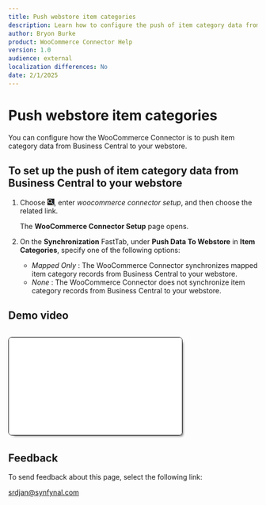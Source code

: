 ```yaml
---
title: Push webstore item categories
description: Learn how to configure the push of item category data from Business Central to your webstore.
author: Bryon Burke
product: WooCommerce Connector Help
version: 1.0
audience: external
localization differences: No
date: 2/1/2025
---
```


<!-- markdownlint-disable MD006 MD007 MD009 MD024 MD025 MD033 -->
<!--// cspell:ignore  markdownlint allowfullscreen keyframes webstore woocommerce autoplay -->

# Push webstore item categories

You can configure how the WooCommerce Connector is to push item category data from Business Central to your webstore.

## To set up the push of item category data from Business Central to your webstore

1. Choose ![Lightbulb that opens the Tell Me feature.](media/ui-search/search_small.png "Tell me what you want to do"), enter <i>woocommerce connector setup</i>, and then choose the related link.

   The <b>WooCommerce Connector Setup</b> page opens.

1. On the <b>Synchronization</b> FastTab, under <b>Push Data To Webstore</b> in <b>Item Categories</b>, specify one of the following options:
     - <i>Mapped Only</i> : The WooCommerce Connector synchronizes mapped item category records from Business Central to your webstore.
     - <i>None</i> : The WooCommerce Connector does not synchronize item category records from Business Central to your webstore.

## Demo video

<iframe width="350" height="197" loading="lazy" src="media/videos/push-webstore-item-categories/push-webstore-item-categories.html" title="Push webstore item categories"  allow="accelerometer; autoplay; clipboard-write; encrypted-media; gyroscope; picture-in-picture" allowfullscreen style="border:1px solid; border-color:#0a0a0a;box-shadow:5px 5px 5px -5px #0a0a0a;border-radius:7px;margin-block-start:1em"></iframe>

## Feedback

To send feedback about this page, select the following link:

[srdjan@synfynal.com](mailto:srdjan@synfynal.com?subject=Documentation%20Feedback%20Product%20Docs:%20push-webstore-item-categories)
